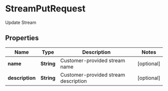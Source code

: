 

# StreamPutRequest

Update Stream

## Properties

| Name | Type | Description | Notes |
|------------ | ------------- | ------------- | -------------|
|**name** | **String** | Customer-provided stream name |  [optional] |
|**description** | **String** | Customer-provided stream description |  [optional] |



